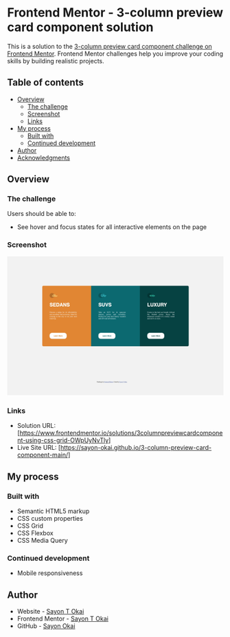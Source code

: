 # Frontend Mentor - 3-column preview card component solution

This is a solution to the [3-column preview card component challenge on Frontend Mentor](https://www.frontendmentor.io/challenges/3column-preview-card-component-pH92eAR2-). Frontend Mentor challenges help you improve your coding skills by building realistic projects. 


## Table of contents

- [Overview](#overview)
  - [The challenge](#the-challenge)
  - [Screenshot](#screenshot)
  - [Links](#links)
- [My process](#my-process)
  - [Built with](#built-with)
  - [Continued development](#continued-development)
- [Author](#author)
- [Acknowledgments](#acknowledgments)


## Overview

### The challenge

Users should be able to:

- See hover and focus states for all interactive elements on the page

### Screenshot

![](screenshot.jpeg)

### Links

- Solution URL: [https://www.frontendmentor.io/solutions/3columnpreviewcardcomponent-using-css-grid-OWpUyNvTly]
- Live Site URL: [https://sayon-okai.github.io/3-column-preview-card-component-main/]

## My process

### Built with

- Semantic HTML5 markup
- CSS custom properties
- CSS Grid
- CSS Flexbox
- CSS Media Query



### Continued development

- Mobile responsiveness 


## Author

- Website - [Sayon T Okai](https://sayon-okai.github.io/capstone-project2.github.io/)
- Frontend Mentor - [Sayon T Okai](https://www.frontendmentor.io/profile/Sayon-okai)
- GitHub - [Sayon Okai](https://github.com/Sayon-okai)





